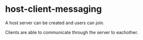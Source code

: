 # host-client-messaging

A host server can be created and users can join.

Clients are able to communicate through the server to eachother.
